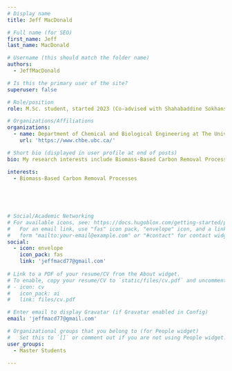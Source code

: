 ```yaml
---
# Display name
title: Jeff MacDonald

# Full name (for SEO)
first_name: Jeff
last_name: MacDonald

# Username (this should match the folder name)
authors:
  - JeffMacDonald

# Is this the primary user of the site?
superuser: false

# Role/position
role: M.Sc. student, started 2023 (Co-advised with Shahabaddine Sokhansanj)

# Organizations/Affiliations
organizations:
  - name: Department of Chemical and Biological Engineering at The University of Britis Columbia
    url: 'https://www.chbe.ubc.ca/'

# Short bio (displayed in user profile at end of posts)
bio: My research interests include Biomass-Based Carbon Removal Processes.

interests:
  - Biomass-Based Carbon Removal Processes
 
 

 

# Social/Academic Networking
# For available icons, see: https://docs.hugoblox.com/getting-started/page-builder/#icons
#   For an email link, use "fas" icon pack, "envelope" icon, and a link in the
#   form "mailto:your-email@example.com" or "#contact" for contact widget.
social:
  - icon: envelope
    icon_pack: fas
    link: 'jeffmacd77@gmail.com'
  
# Link to a PDF of your resume/CV from the About widget.
# To enable, copy your resume/CV to `static/files/cv.pdf` and uncomment the lines below.
# - icon: cv
#   icon_pack: ai
#   link: files/cv.pdf

# Enter email to display Gravatar (if Gravatar enabled in Config)
email: 'jeffmacd77@gmail.com'

# Organizational groups that you belong to (for People widget)
#   Set this to `[]` or comment out if you are not using People widget.
user_groups:
  - Master Students

---
```

